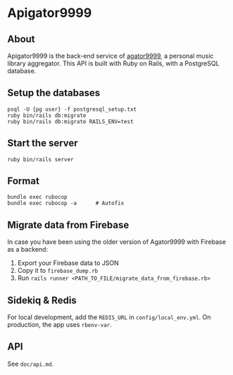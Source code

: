 # Apigator9999

## About

Apigator9999 is the back-end service of [agator9999](https://github.com/agatheblues/agator9999), a personal music library aggregator. This API is built with Ruby on Rails, with a PostgreSQL database. 

## Setup the databases

```
psql -U {pg user} -f postgresql_setup.txt
ruby bin/rails db:migrate
ruby bin/rails db:migrate RAILS_ENV=test
```

## Start the server

```
ruby bin/rails server
```

## Format

```
bundle exec rubocop
bundle exec rubocop -a      # Autofix
```

## Migrate data from Firebase

In case you have been using the older version of Agator9999 with Firebase as a backend:

1. Export your Firebase data to JSON
2. Copy it to `firebase_dump.rb`
3. Run `rails runner <PATH_TO_FILE/migrate_data_from_firebase.rb>`

## Sidekiq & Redis

For local development, add the `REDIS_URL` in `config/local_env.yml`. On production, the app uses `rbenv-var`.

## API

See `doc/api.md`.
